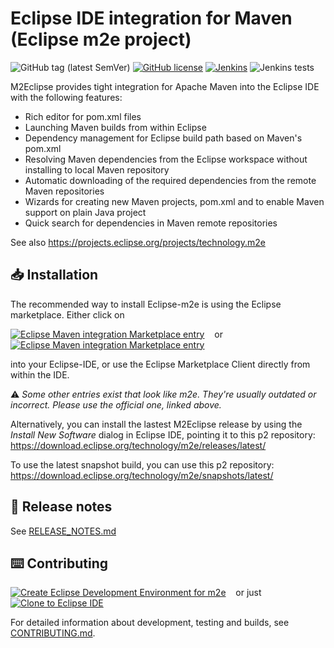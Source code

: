 # Eclipse IDE integration for Maven (Eclipse m2e project)

![GitHub tag (latest SemVer)](https://img.shields.io/github/v/tag/eclipse-m2e/m2e-core?label=Version&sort=semver)
[![GitHub license](https://img.shields.io/github/license/eclipse-m2e/m2e-core?label=License)](https://github.com/eclipse-m2e/m2e-core/blob/master/LICENSE)
[![Jenkins](https://img.shields.io/jenkins/build?jobUrl=https%3A%2F%2Fci.eclipse.org%2Fm2e%2Fjob%2Fm2e%2Fjob%2Fmaster%2F&label=Build)](https://ci.eclipse.org/m2e/job/m2e/)
![Jenkins tests](https://img.shields.io/jenkins/tests?jobUrl=https%3A%2F%2Fci.eclipse.org%2Fm2e%2Fjob%2Fm2e%2Fjob%2Fmaster%2F&label=Tests)

M2Eclipse provides tight integration for Apache Maven into the Eclipse IDE with the following features:
* Rich editor for pom.xml files
* Launching Maven builds from within Eclipse
* Dependency management for Eclipse build path based on Maven's pom.xml
* Resolving Maven dependencies from the Eclipse workspace without installing to local Maven repository
* Automatic downloading of the required dependencies from the remote Maven repositories
* Wizards for creating new Maven projects, pom.xml and to enable Maven support on plain Java project
* Quick search for dependencies in Maven remote repositories

See also https://projects.eclipse.org/projects/technology.m2e

## 📥 Installation
The recommended way to install Eclipse-m2e is using the Eclipse marketplace. Either click on

[![Eclipse Maven integration Marketplace entry](https://img.shields.io/static/v1?logo=eclipseide&label=Marketplace&message=Install%20Eclipse%20m2e&style=for-the-badge&logoColor=white&labelColor=darkorange&color=grey)](https://mickaelistria.github.io/redirctToEclipseIDECloneCommand/redirectToMarketplace.html?entryId=5321178 "Install with Marketplace client")
&nbsp;&nbsp;&nbsp;or&nbsp;&nbsp;&nbsp;
[![Eclipse Maven integration Marketplace entry](https://img.shields.io/static/v1?logo=eclipseide&label=Marketplace&message=View%20Eclipse%20m2e&style=for-the-badge&logoColor=white&labelColor=darkorange&color=grey)](https://marketplace.eclipse.org/content/eclipse-m2e-maven-support-eclipse-ide "Open Eclipse Marketplace entry")

into your Eclipse-IDE, or use the Eclipse Marketplace Client directly from within the IDE.

⚠️ _Some other entries exist that look like m2e. They're usually outdated or incorrect. Please use the official one, linked above._

Alternatively, you can install the lastest M2Eclipse release by using the _Install New Software_ dialog in Eclipse IDE, pointing it to this p2 repository: https://download.eclipse.org/technology/m2e/releases/latest/

To use the latest snapshot build, you can use this p2 repository: https://download.eclipse.org/technology/m2e/snapshots/latest/

## 📢 Release notes

See [RELEASE_NOTES.md](RELEASE_NOTES.md)

## ⌨️ Contributing
[![Create Eclipse Development Environment for m2e](https://download.eclipse.org/oomph/www/setups/svg/m2e.svg)](https://www.eclipse.org/setups/installer/?url=https://raw.githubusercontent.com/eclipse-m2e/m2e-core/master/setup/m2eDevelopmentEnvironmentConfiguration.setup&show=true "Click to open Eclipse-Installer Auto Launch or drag into your running installer")
&nbsp;&nbsp;&nbsp;or just&nbsp;&nbsp;&nbsp;
[![Clone to Eclipse IDE](https://mickaelistria.github.io/redirctToEclipseIDECloneCommand/cloneToEclipseBadge.png)](https://mickaelistria.github.io/redirctToEclipseIDECloneCommand/redirect.html)

For detailed information about development, testing and builds, see [CONTRIBUTING.md](CONTRIBUTING.md).
